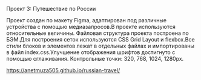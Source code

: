 Проект 3: Путешествие по России

Проект создан по макету Figma, адаптирован под различные устройства с помощью медиазапросов.В проекте используются относительные величины. Файловая структура проекта построена по БЭМ.Для построения сеток используются CSS Grid Layout и flexbox.Все стили блоков и элементов лежат в отдельных файлах и импортированы в файл index.css.Улучшение отображения шрифтов достигнуто с помощью сглаживания. Контрольные точки: 320, 768, 1024, 1280px.

https://anetmuza505.github.io/russian-travel/



